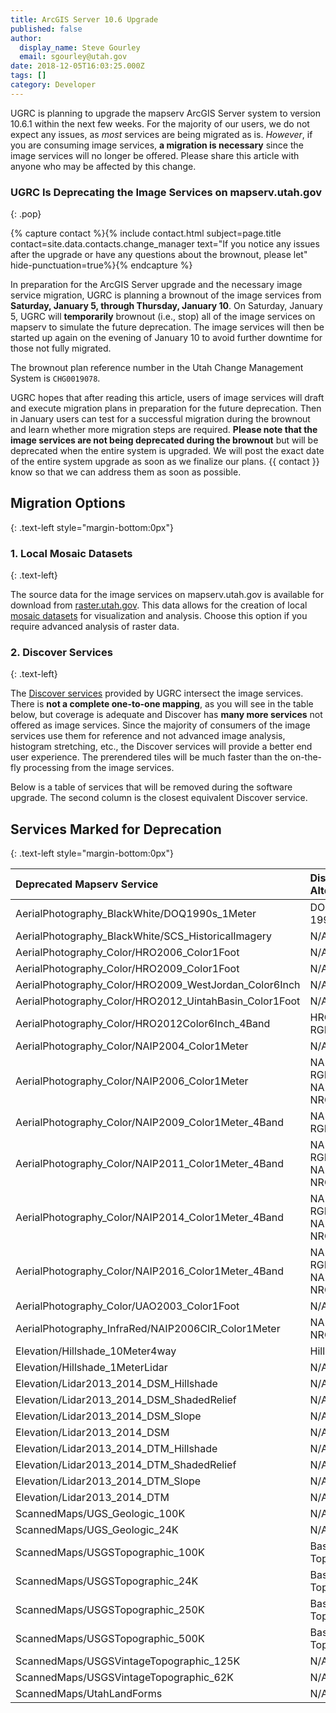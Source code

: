```yaml
---
title: ArcGIS Server 10.6 Upgrade
published: false
author:
  display_name: Steve Gourley
  email: sgourley@utah.gov
date: 2018-12-05T16:03:25.000Z
tags: []
category: Developer
---
```


UGRC is planning to upgrade the mapserv ArcGIS Server system to version 10.6.1 within the next few weeks. For the majority of our users, we do not expect any issues, as _most_ services are being migrated as is. _However_, if you are consuming image services, **a migration is necessary** since the image services will no longer be offered. Please share this article with anyone who may be affected by this change.

### UGRC Is Deprecating the Image Services on mapserv.utah.gov

{: .pop}

{% capture contact %}{% include contact.html subject=page.title contact=site.data.contacts.change_manager text="If you notice any issues after the upgrade or have any questions about the brownout, please let" hide-punctuation=true%}{% endcapture %}

In preparation for the ArcGIS Server upgrade and the necessary image service migration, UGRC is planning a brownout of the image services from **Saturday, January 5, through Thursday, January 10**. On Saturday, January 5, UGRC will **temporarily** brownout (i.e., stop) all of the image services on mapserv to simulate the future deprecation. The image services will then be started up again on the evening of January 10 to avoid further downtime for those not fully migrated.

The brownout plan reference number in the Utah Change Management System is `CHG0019078`.

UGRC hopes that after reading this article, users of image services will draft and execute migration plans in preparation for the future deprecation. Then in January users can test for a successful migration during the brownout and learn whether more migration steps are required. **Please note that the image services are not being deprecated during the brownout** but will be deprecated when the entire system is upgraded. We will post the exact date of the entire system upgrade as soon as we finalize our plans. {{ contact }} know so that we can address them as soon as possible.

## Migration Options

{: .text-left style="margin-bottom:0px"}

### 1. Local Mosaic Datasets

{: .text-left}

The source data for the image services on mapserv.utah.gov is available for download from [raster.utah.gov](https://raster.utah.gov/). This data allows for the creation of local [mosaic datasets](https://desktop.arcgis.com/en/arcmap/latest/manage-data/raster-and-images/what-is-a-mosaic-dataset.htm) for visualization and analysis. Choose this option if you require advanced analysis of raster data.

### 2. Discover Services

{: .text-left}

The [Discover services](/discover) provided by UGRC intersect the image services. There is **not a complete one-to-one mapping**, as you will see in the table below, but coverage is adequate and Discover has **many more services** not offered as image services. Since the majority of consumers of the image services use them for reference and not advanced image analysis, histogram stretching, etc., the Discover services will provide a better end user experience. The prerendered tiles will be much faster than the on-the-fly processing from the image services.

Below is a table of services that will be removed during the software upgrade. The second column is the closest equivalent Discover service.

## Services Marked for Deprecation

{: .text-left style="margin-bottom:0px"}

| Deprecated Mapserv Service                             | Discover Alternative          |
| :----------------------------------------------------- | :---------------------------- |
| AerialPhotography_BlackWhite/DOQ1990s_1Meter           | DOQ 1990s BW                  |
| AerialPhotography_BlackWhite/SCS_HistoricalImagery     | N/A                           |
| AerialPhotography_Color/HRO2006_Color1Foot             | N/A                           |
| AerialPhotography_Color/HRO2009_Color1Foot             | N/A                           |
| AerialPhotography_Color/HRO2009_WestJordan_Color6Inch  | N/A                           |
| AerialPhotography_Color/HRO2012_UintahBasin_Color1Foot | N/A                           |
| AerialPhotography_Color/HRO2012Color6Inch_4Band        | HRO 2012 RGB                  |
| AerialPhotography_Color/NAIP2004_Color1Meter           | N/A                           |
| AerialPhotography_Color/NAIP2006_Color1Meter           | NAIP 2006 RGB & NAIP 2006 NRG |
| AerialPhotography_Color/NAIP2009_Color1Meter_4Band     | NAIP 2009 RGB                 |
| AerialPhotography_Color/NAIP2011_Color1Meter_4Band     | NAIP 2011 RGB & NAIP 2011 NRG |
| AerialPhotography_Color/NAIP2014_Color1Meter_4Band     | NAIP 2014 RGB & NAIP 2014 NRG |
| AerialPhotography_Color/NAIP2016_Color1Meter_4Band     | NAIP 2016 RGB & NAIP 2016 NRG |
| AerialPhotography_Color/UAO2003_Color1Foot             | N/A                           |
| AerialPhotography_InfraRed/NAIP2006CIR_Color1Meter     | NAIP 2006 NRG                 |
| Elevation/Hillshade_10Meter4way                        | Hillshade                     |
| Elevation/Hillshade_1MeterLidar                        | N/A                           |
| Elevation/Lidar2013_2014_DSM_Hillshade                 | N/A                           |
| Elevation/Lidar2013_2014_DSM_ShadedRelief              | N/A                           |
| Elevation/Lidar2013_2014_DSM_Slope                     | N/A                           |
| Elevation/Lidar2013_2014_DSM                           | N/A                           |
| Elevation/Lidar2013_2014_DTM_Hillshade                 | N/A                           |
| Elevation/Lidar2013_2014_DTM_ShadedRelief              | N/A                           |
| Elevation/Lidar2013_2014_DTM_Slope                     | N/A                           |
| Elevation/Lidar2013_2014_DTM                           | N/A                           |
| ScannedMaps/UGS_Geologic_100K                          | N/A                           |
| ScannedMaps/UGS_Geologic_24K                           | N/A                           |
| ScannedMaps/USGSTopographic_100K                       | Basemap-Topo                  |
| ScannedMaps/USGSTopographic_24K                        | Basemap-Topo                  |
| ScannedMaps/USGSTopographic_250K                       | Basemap-Topo                  |
| ScannedMaps/USGSTopographic_500K                       | Basemap-Topo                  |
| ScannedMaps/USGSVintageTopographic_125K                | N/A                           |
| ScannedMaps/USGSVintageTopographic_62K                 | N/A                           |
| ScannedMaps/UtahLandForms                              | N/A                           |
